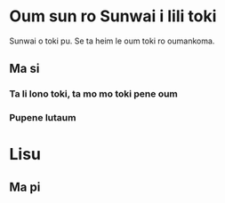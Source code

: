 # Oum sun ro Sunwai i lili toki

Sunwai o toki pu. Se ta heim le oum toki ro oumankoma.

## Ma si
### Ta li lono toki, ta mo mo toki pene oum

### Pupene lutaum

# Lisu
## Ma pi 